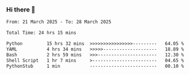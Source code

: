 ### Hi there 👋

<!--
**ututono/ututono** is a ✨ _special_ ✨ repository because its `README.md` (this file) appears on your GitHub profile.

Here are some ideas to get you started:

- 🔭 I’m currently working on ...
- 🌱 I’m currently learning ...
- 👯 I’m looking to collaborate on ...
- 🤔 I’m looking for help with ...
- 💬 Ask me about ...
- 📫 How to reach me: ...
- 😄 Pronouns: ...
- ⚡ Fun fact: ...
-->



<!--START_SECTION:waka-->

```txt
From: 21 March 2025 - To: 28 March 2025

Total Time: 24 hrs 15 mins

Python         15 hrs 32 mins  >>>>>>>>>>>>>>>>---------   64.05 %
YAML           4 hrs 34 mins   >>>>>--------------------   18.89 %
Bash           2 hrs 59 mins   >>>----------------------   12.30 %
Shell Script   1 hr 7 mins     >------------------------   04.65 %
PythonStub     1 min           -------------------------   00.10 %
```

<!--END_SECTION:waka-->

